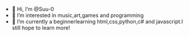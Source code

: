- 👋 Hi, I’m @Suu-0
- 👀 I’m interested in music,art,games and programming 
- 🌱 I’m currently a beginnerlearning html,css,python,c# and javascript.I still hope to learn more!

<!---
Suu-0/Suu-0 is a ✨ special ✨ repository because its `README.md` (this file) appears on your GitHub profile.
You can click the Preview link to take a look at your changes.
--->

